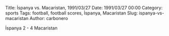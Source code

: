 Title: İspanya vs. Macaristan, 1991/03/27
Date: 1991/03/27 00:00
Category: sports
Tags: football, football scores, İspanya, Macaristan
Slug: ispanya-vs-macaristan
Author: carbonero


İspanya 2 - 4 Macaristan
